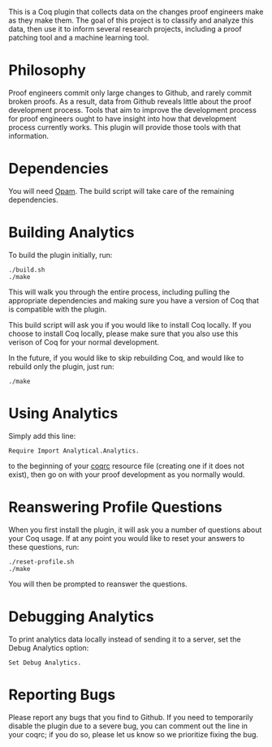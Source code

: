 This is a Coq plugin that collects data on the changes proof engineers make
as they make them. The goal of this project is to classify and analyze this data,
then use it to inform several research projects, including a proof patching tool
and a machine learning tool.

# Philosophy

Proof engineers commit only large changes to Github, and rarely commit
broken proofs. As a result, data from Github reveals little about the proof development process.
Tools that aim to improve the development process for proof engineers ought to have insight
into how that development process currently works. This plugin will provide those tools with that information.

# Dependencies

You will need [Opam](https://opam.ocaml.org/). The build script will take
care of the remaining dependencies.

# Building Analytics

To build the plugin initially, run:

```
./build.sh
./make
```

This will walk you through the entire process, including pulling the appropriate dependencies and
making sure you have a version of Coq that is compatible with the plugin.

This build script will ask you if you would like to install Coq locally. If you choose to install Coq locally,
please make sure that you also use this verison of Coq for your normal development. 

In the future, if you would like to skip rebuilding Coq, and would like to rebuild only the plugin, just run:

```
./make
```

# Using Analytics

Simply add this line:

```
Require Import Analytical.Analytics.
```
to the beginning of your [coqrc](https://coq.inria.fr/refman/practical-tools/coq-commands.html#by-resource-file) resource file 
(creating one if it does not exist), then go on with your proof development as you normally would.

# Reanswering Profile Questions

When you first install the plugin, it will ask you a number of questions about your Coq usage. If at any point
you would like to reset your answers to these questions, run:

```
./reset-profile.sh
./make
```

You will then be prompted to reanswer the questions.

# Debugging Analytics

To print analytics data locally instead of sending it to a server,
set the Debug Analytics option:

```
Set Debug Analytics.
```

# Reporting Bugs

Please report any bugs that you find to Github. If you need to temporarily disable the plugin due to a severe bug,
you can comment out the line in your coqrc; if you do so, please let us know so we prioritize fixing the bug.
